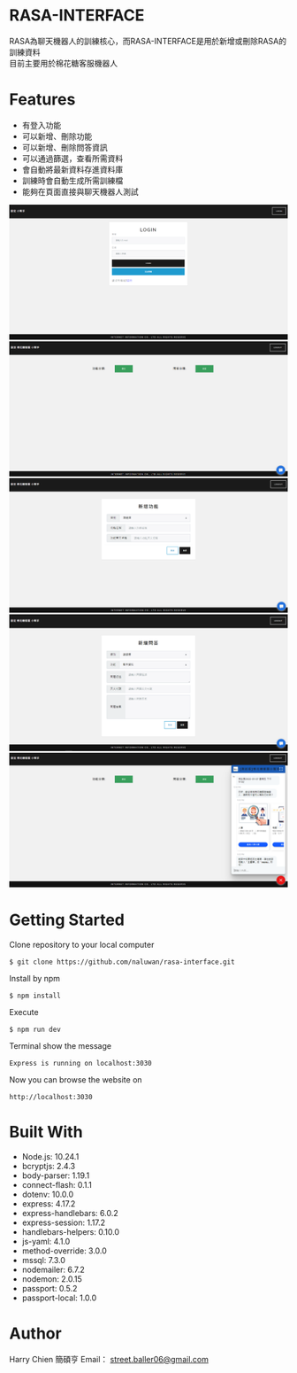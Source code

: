 # RASA-INTERFACE
RASA為聊天機器人的訓練核心，而RASA-INTERFACE是用於新增或刪除RASA的訓練資料  
目前主要用於棉花糖客服機器人
# Features
* 有登入功能
* 可以新增、刪除功能
* 可以新增、刪除問答資訊
* 可以通過篩選，查看所需資料
* 會自動將最新資料存進資料庫
* 訓練時會自動生成所需訓練檔
* 能夠在頁面直接與聊天機器人測試

![image](/public/images/rasa-interface-login.PNG)
![image](/public/images/rasa-interface-home.PNG)
![image](/public/images/rasa-interface-addfunc.PNG)
![image](/public/images/rasa-interface-addques.PNG)
![image](/public/images/rasa-interface-chatbot.PNG)

# Getting Started
Clone repository to your local computer
```
$ git clone https://github.com/naluwan/rasa-interface.git
```
Install by npm
```
$ npm install
```
Execute
```
$ npm run dev
```
Terminal show the message
```
Express is running on localhost:3030
```
Now you can browse the website on
```
http://localhost:3030
```
<!-- Test account

>* name: user1
>* email: user1@example.com
>* password: 12345678
>* name: user2
>* email: user2@example.com
>* password: 12345678 -->
# Built With
* Node.js: 10.24.1
* bcryptjs: 2.4.3
* body-parser: 1.19.1
* connect-flash: 0.1.1
* dotenv: 10.0.0
* express: 4.17.2
* express-handlebars: 6.0.2
* express-session: 1.17.2
* handlebars-helpers: 0.10.0
* js-yaml: 4.1.0
* method-override: 3.0.0
* mssql: 7.3.0
* nodemailer: 6.7.2
* nodemon: 2.0.15
* passport: 0.5.2
* passport-local: 1.0.0
 
# Author
Harry Chien 簡碩亨 
Email： street.baller06@gmail.com